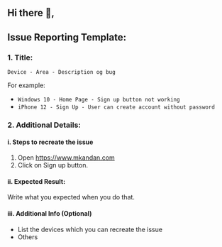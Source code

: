 ## Hi there 👋,

## Issue Reporting Template:

### 1. Title: 

    Device - Area - Description og bug

For example:

- `Windows 10 - Home Page - Sign up button not working`
- `iPhone 12 - Sign Up - User can create account without password`

### 2. Additional Details:

#### i. Steps to recreate the issue
   1. Open https://www.mkandan.com
   2. Click on Sign up button.

#### ii. Expected Result:

   Write what you expected when you do that.
   
#### iii. Additional Info (Optional)

   - List the devices which you can recreate the issue
   - Others

